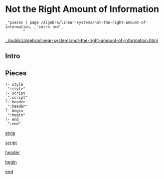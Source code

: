 # Not the Right Amount of Information

    _"pieces | page /algebra/linear-systems/not-the-right-amount-of-information, _'intro |md',
            "

[../public/algebra/linear-systems/not-the-right-amount-of-information.html](# "save:")


## Intro

## Pieces

    !- style
    _":style"
    !- script
    _":script"
    !- header
    _":header"
    !- begin
    _":begin"
    !- end
    _":end"

[style]() 

[script]()

[header]()

[begin]()

[end]()

